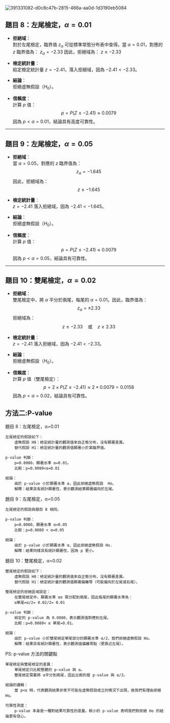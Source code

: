 ![391331082-d0c8c47b-2815-466a-aa0d-1d3190eb5084](https://github.com/user-attachments/assets/ba3e24a6-8889-4ccb-a130-4841b3348bf1)

## 題目 8：左尾檢定，$\alpha = 0.01$

- **拒絕域**：  
  對於左尾檢定，臨界值 $z_\alpha$ 可從標準常態分布表中查得。當 $\alpha = 0.01$，對應的 $z$ 臨界值為：
  $z_\alpha = -2.33$
  因此，拒絕域為：
  $z \leq -2.33$
- **檢定統計量**：  
  給定檢定統計量 $z = -2.41$，落入拒絕域，因為 $-2.41 < -2.33$。

- **結論**：  
  拒絕虛無假設（$H_0$）。

- **信賴度**：  
  計算 $p$ 值：
  $$
  p = P(Z \leq -2.41) \approx 0.0079
  $$
  因為 $p < \alpha = 0.01$，結論具有高度可靠性。

---

## 題目 9：左尾檢定，$\alpha = 0.05$

- **拒絕域**：  
  當 $\alpha = 0.05$，對應的 $z$ 臨界值為：
  $$
  z_\alpha = -1.645
  $$
  因此，拒絕域為：
  $$
  z \leq -1.645
  $$

- **檢定統計量**：  
  $z = -2.41$ 落入拒絕域，因為 $-2.41 < -1.645$。

- **結論**：  
  拒絕虛無假設（$H_0$）。

- **信賴度**：  
  計算 $p$ 值：
  $$
  p = P(Z \leq -2.41) \approx 0.0079
  $$
  因為 $p < \alpha = 0.05$，結論具有可靠性。

---

## 題目 10：雙尾檢定，$\alpha = 0.02$

- **拒絕域**：  
  雙尾檢定中，將 $\alpha$ 平分於兩尾，每尾的 $\alpha = 0.01$。因此，臨界值為：
  $$
  z_\alpha = \pm 2.33
  $$
  拒絕域為：
  $$
  z \leq -2.33 \quad \text{或} \quad z \geq 2.33
  $$

- **檢定統計量**：  
  $z = -2.41$ 落入拒絕域，因為 $-2.41 < -2.33$。

- **結論**：  
  拒絕虛無假設（$H_0$）。

- **信賴度**：  
  計算 $p$ 值（雙尾檢定）：
  $$
  p = 2 \times P(Z \leq -2.41) \approx 2 \times 0.0079 = 0.0158
  $$
  因為 $p < \alpha = 0.02$，結論具有可靠性。


方法二:P-value
---
題目 8：左尾檢定，α=0.01

    左尾檢定的假設如下：
        虛無假設 H0：檢定統計量的觀測值來自正態分布，沒有顯著差異。
        替代假設 H1：檢定統計量的觀測值顯著小於某臨界值。

    p-value 判斷：
        p=0.0080，顯著水準 α=0.01。
        比較：p=0.0080<α=0.01

    結論：
        由於 p-value 小於顯著水準 α，因此拒絕虛無假設  Ho。
        解釋：結果具有統計顯著性，表示觀測結果顯著偏向於左尾。

題目 9：左尾檢定，α=0.05

    左尾檢定的假設與題目 8 相同。

    p-value 判斷：
        p=0.0080，顯著水準 α=0.05
        比較：p=0.0080 < α=0.05

    結論：
        由於 p-value 小於顯著水準 α，因此拒絕虛無假設 Ho.
        解釋：結果同樣具有統計顯著性，因為 p 更小。

題目 10：雙尾檢定，α=0.02

    雙尾檢定的假設如下：
        虛無假設 H0：檢定統計量的觀測值來自正態分布，沒有顯著差異。
        替代假設 H1：檢定統計量的觀測值顯著偏離零（可能偏向於左尾或右尾）。

    雙尾檢定的拒絕區域設定：
        在雙尾檢定中，顯著水準 αα 需分配到兩尾，因此每尾的顯著水準為：
        α單尾=α/2= 0.02/2= 0.01
       
    p-value 判斷：
        給定的 p-value 為 0.0080，表示觀測值對應到左尾。
        比較：p=0.0080< α 單尾=0.01。

    結論：
        由於 p-value 小於雙尾檢定單尾部分的顯著水準 α/2，我們拒絕虛無假設 Ho。
        解釋：結果具有統計顯著性，表示觀測值偏離零點（更靠近左尾）。

  PS: 
  p-value 方法的關鍵點

    單尾檢定與雙尾檢定的差異：
        單尾檢定只比較整體的 p-value 與 α。
        雙尾檢定需要將 α平分到兩尾，因此比較的是 p-value 與 α/2。

    結論的邏輯：
        當 p<α 時，代表觀測結果非常不可能在虛無假設成立的情況下出現，故我們有理由拒絕 Ho。

    可靠性測度：
        p-value 本身是一種對結果可靠性的度量。較小的 p-value 表明我們對拒絕 Ho 的結論更有信心。
